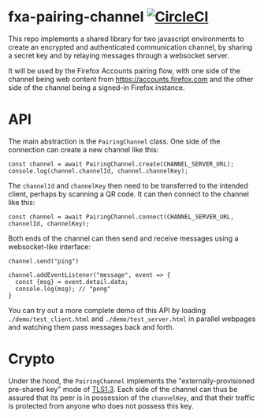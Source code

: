 # fxa-pairing-channel [![CircleCI](https://circleci.com/gh/mozilla/fxa-pairing-channel/tree/master.svg?style=svg)](https://circleci.com/gh/mozilla/fxa-pairing-channel/tree/master)

This repo implements a shared library for two javascript environments
to create an encrypted and authenticated communication channel, by
sharing a secret key and by relaying messages through a websocket server.

It will be used by the Firefox Accounts pairing flow, with one side
of the channel being web content from https://accounts.firefox.com and
the other side of the channel being a signed-in Firefox instance.


API
===

The main abstraction is the `PairingChannel` class.
One side of the connection can create a new channel like this:

```
const channel = await PairingChannel.create(CHANNEL_SERVER_URL);
console.log(channel.channelId, channel.channelKey);
```

The `channelId` and `channelKey` then need to be transferred to
the intended client, perhaps by scanning a QR code.  It can then
connect to the channel like this:

```
const channel = await PairingChannel.connect(CHANNEL_SERVER_URL, channelId, channelKey);
```

Both ends of the channel can then send and receive messages using a websocket-like
interface:

```
channel.send("ping")

channel.addEventListener("message", event => {
  const {msg} = event.detail.data;
  console.log(msg); // "pong"
}
```

You can try out a more complete demo of this API by loading
`./demo/test_client.html` and `./demo/test_server.html` in
parallel webpages and watching them pass messages back and forth.


Crypto
======

Under the hood, the `PairingChannel` implements the "externally-provisioned
pre-shared key" mode of [TLS1.3](https://tools.ietf.org/html/rfc8446).
Each side of the channel can thus be assured that its peer is in possession
of the `channelKey`, and that their traffic is protected from anyone who
does not possess this key.
